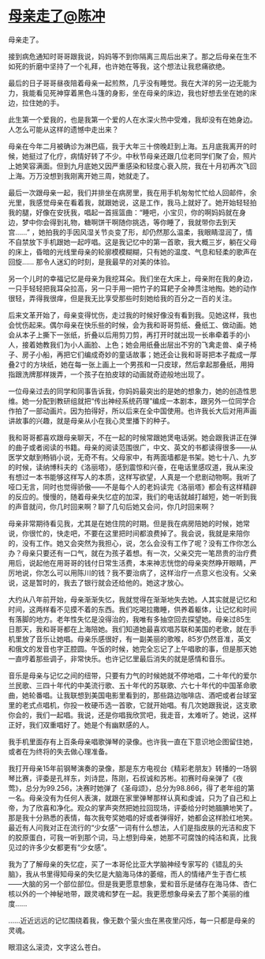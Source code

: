 # [母亲走了@陈冲](https://github.com/ajchen01/Gitblog/issues/7)

母亲走了。

接到病危通知时哥哥跟我说，妈妈等不到你隔离三周后出来了。那之后母亲在生不如死的折磨中坚持了一个礼拜，也许她在等我，这个想法让我悲痛欲绝。

最后的日子哥哥昼夜陪着母亲一起煎熬，几乎没有睡觉。我在大洋的另一边无能为力，我能看见死神穿着黑色斗篷的身影，坐在母亲的床边，我也好想去坐在她的床边，拉住她的手。

此生第一个爱我的，也是我第一个爱的人在水深火热中受难，我却没有在她身边。人怎么可能从这样的遗憾中走出来？

母亲在今年二月被确诊为淋巴癌，我于大年三十傍晚赶到上海。五月底我离开的时候，她挺过了化疗，病情好转了不少。中秋节母亲还跟几位老同学们聚了会，照片上她笑容满面。但到九月底她又因严重感染和轻度心衰入院，我在十月初再次飞回上海。万万没想到我刚离开她三周，她就走了。

最后一次跟母亲一起，我们并排坐在病房里，我在用手机匆匆忙忙给人回邮件，余光里，我感觉母亲在看着我，就跟她说，这是工作，我马上就好了。她开始轻轻拍我的腿，好像在安抚我，唱起一首摇篮曲：“睡吧，小宝贝，你的啊妈妈就在身边，梦中你会得到礼物，糖啊饼干啊随你挑选，等你睡了，我就带你去到天宫……” ，她拍我的手因风湿关节炎变了形，却仍然那么温柔，我眼睛湿润了，情不自禁放下手机跟她一起哼唱。这是我记忆中的第一首歌，我大概三岁，躺在父母的床上，昏暗的光线里母亲的轮廓模模糊糊，只有她的温度、气息和轻柔的歌声在回旋…… 那令人迷幻的时刻，是我最早的对美的体验。

另一个儿时的幸福记忆是母亲为我挖耳朵。我们坐在大床上，母亲附在我的身边，一只手轻轻把我耳朵拉高，另一只手用一把竹子的耳耙子全神贯注地掏。她的动作很轻，弄得我很痒，但是我无比享受那些时刻她给我的百分之一百的关注。

后来文革开始了，母亲变得忧伤，走过我的时候好像没有看到我。见她这样，我也会忧伤起来。偶尔母亲在快乐些的时候，会为我和哥哥剪纸、叠纸工、做动画。她会从本子上撕下一张纸，折叠以后用剪刀剪，再打开时就出现一长串牵着手的小人，接着她教我们为小人画脸、上色；她会用纸叠出层出不穷的飞禽走兽、桌子椅子、房子小船，再把它们编成奇妙的童话故事；她还会让我和哥哥把本子裁成一厚叠2寸的方块纸，她在每一张上画上一个男孩和一只皮球，然后拿起那叠纸，用拇指跟洗牌那样拨弄，一个孩子在拍皮球的动画就奇迹般地出现了。

一位母亲过去的同学和同事告诉我，你妈妈最突出的是她的想象力，她的创造性思维。她一分配到教研组就把“传出神经系统药理”编成一本剧本，跟另外一位同学合作拍了一部动画片。因为拍得好，所以后来在全中国使用。也许我长大后对用声画讲故事的兴趣，就是母亲从小在我心灵里播下的种子。

我和哥哥都喜欢跟母亲聊天，不在一起的时候常跟她煲电话粥。她会跟我讲正在弹的曲子或者阅读的书籍。母亲的阅读范围很广，中文、英文的书都读得很多——从医学文献到畅销小说，无奇不有。父母家中，有两面墙都是书架。她七十八、九岁的时候，读纳博科夫的《洛丽塔》，感到震惊和兴奋，在电话里感叹道，我从来没有想过一本书能够这样写人的本质，这样写欲望，人真是一个悲剧动物啊。我听了哑口无言，同时也觉得骄傲——不是每个人的老妈读完《洛丽塔》都会有这样精辟的反应的。慢慢的，随着母亲失忆症的加深，我们的电话就越打越短，她一听到我的声音就问，你几时回来啊？聊了几句后她又会问，你几时回来啊？

母亲非常期待看见我，尤其是在她住院的时期。但是我在病房陪她的时候，她常说，你很忙的，快走吧，不要在这里把时间都浪费掉了。我会说，我就是来陪你的，没有工作。她又会突然为我担心，说，怎么会没有工作了呢？没有工作你怎么办？母亲只要还有一口气，就在为孩子着想。有一次，父亲交完一笔昂贵的治疗费用后，说起他在用哥哥的钱付日常生活费，本来神志恍惚的母亲突然睁开眼睛，严厉地说，你怎么可以用陈川的钱？我不要治病了，这样治疗一点意义也没有。父亲说，这是暂时的，我去了银行就会还给他的。她这才放心。

大约从八年前开始，母亲渐渐失忆，我就觉得在渐渐地失去她。人其实就是记忆和时间，这两样看不见摸不着的东西。我们吃喝拉撒睡，供养着躯体，让记忆和时间有落脚的地方。老年性失忆是没得治的，我唯有多抽空回去探望她。母亲过85生日那天，我和哥哥都在上海陪她。我们知道她最喜欢唱苏联和美国的老歌，就在手机里放了音乐让她唱。母亲乐感很好，有一副美丽的歌喉，85岁仍然音准，英文和俄文的发音也字正腔圆。午饭的时候，她完全忘记了上午唱歌的事，但是那天她一直哼着那些调子，非常快乐。也许记忆里最后消失的就是感情和音乐。

音乐是母亲与记忆之间的纽带，只要有力气的时候她就不停地唱，二十年代的爱尔兰民歌、三四十年代的中美流行歌、五十年代的苏联歌、六七十年代的中国革命歌曲，她轮番唱。让我联想到美国电影里看到的，那些路边咖啡店、酒吧或者台球室里的老式点唱机，你投一枚硬币选一首歌，它就开始唱。有几次她跟我说，这支歌你会的，我们一起唱。我说，还是你唱我欣赏吧，我走音，太难听了。她说，这样正好，我们双重唱好了。她是个有幽默感的人。

我手机里面存有上百条母亲唱歌弹琴的录像。也许我一直在下意识地企图留住她，或者在为终将的失去做心理准备。

我打开母亲15年前钢琴演奏的录像，那是东方电视台《精彩老朋友》转播的一场钢琴比赛，评委是孔祥东，刘诗昆，陈刚，石叔诚和苏彬。初赛时母亲弹了《夜莺》，总分为99.256，决赛时她弹了《圣母颂》，总分为98.866，得了老年组的第一名。母亲没有为任何人表演，就跟在家里弹琴那样认真和虔诚，只为了自己和上帝，为了欣喜和净化。观众的掌声突然把她拉回现场，评委给分时她腼腆地笑了。那是我十分熟悉的表情，每次我夸奖她唱的好或者弹得好，她都会这样脸红地笑。最近有人问我对正在流行的“少女感”一词有什么想法，人们是指皮肤的光洁和皮下的胶原蛋白，可我一听到那个词，马上想到母亲，她那不可腐蚀的纯洁和真，比我见过的许多少女都更有“少女感”。

我为了了解母亲的失忆症，买了一本哥伦比亚大学脑神经专家写的《错乱的头脑》，我从书里得知母亲的失忆是大脑海马体的萎缩，而人的情绪产生于杏仁核——大脑的另一个部位部位。但是我更愿意想象，爱和音乐是储存在海马体、杏仁核以外的一个神秘地带，跟灵魂和梦在一起。我更愿想象母亲去了那个美丽的维度……

……近近远远的记忆围绕着我，像无数个萤火虫在黑夜里闪烁，每一只都是母亲的灵魂。

眼泪这么滚烫，文字这么苍白。